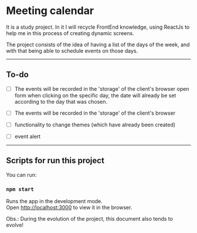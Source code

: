 # Meeting calendar

It is a study project. In it I will recycle FrontEnd knowledge, using ReactJs to help me in this process of creating dynamic screens.

The project consists of the idea of having a list of the days of the week, and with that being able to schedule events on those days.

----

## To-do

- [ ] The events will be recorded in the 'storage' of the client's browser
 open form when clicking on the specific day, the date will already be set according to the day that was chosen.

- [ ] The events will be recorded in the 'storage' of the client's browser

- [ ] functionality to change themes (which have already been created)

- [ ] event alert

-----

## Scripts for run this project

You can run:

### `npm start`

Runs the app in the development mode.<br>
Open [http://localhost:3000](http://localhost:3000) to view it in the browser.

Obs.: During the evolution of the project, this document also tends to evolve!
